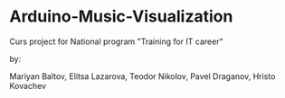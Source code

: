 # Arduino-Music-Visualization

Curs project for National program "Training for IT career"

by:

Mariyan Baltov,
Elitsa Lazarova,
Teodor Nikolov,
Pavel Draganov, 
Hristo Kovachev
